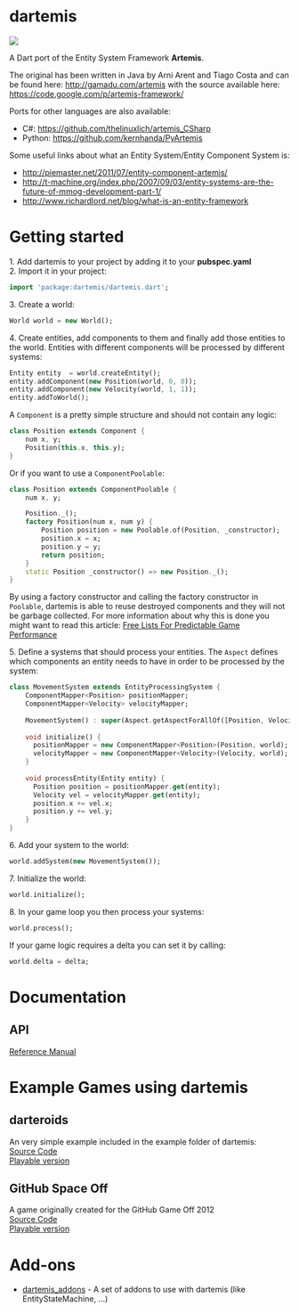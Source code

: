 dartemis
========

[![](https://drone.io/denniskaselow/dartemis/status.png)](https://drone.io/denniskaselow/dartemis/latest)

A Dart port of the Entity System Framework **Artemis**.

The original has been written in Java by Arni Arent and Tiago Costa and can be found here: http://gamadu.com/artemis with the source available here: https://code.google.com/p/artemis-framework/

Ports for other languages are also available:

* C#: https://github.com/thelinuxlich/artemis_CSharp 
* Python: https://github.com/kernhanda/PyArtemis

Some useful links about what an Entity System/Entity Component System is:

* http://piemaster.net/2011/07/entity-component-artemis/
* http://t-machine.org/index.php/2007/09/03/entity-systems-are-the-future-of-mmog-development-part-1/ 
* http://www.richardlord.net/blog/what-is-an-entity-framework

Getting started
===============

1\. Add dartemis to your project by adding it to your **pubspec.yaml**  
2\. Import it in your project:

```dart
import 'package:dartemis/dartemis.dart';
```
3\. Create a world:

```dart
World world = new World();
```
4\. Create entities, add components to them and finally add those entities to the world. Entities with different components will be processed by different systems:

```dart
Entity entity  = world.createEntity();
entity.addComponent(new Position(world, 0, 0));
entity.addComponent(new Velocity(world, 1, 1));
entity.addToWorld();
```
A `Component` is a pretty simple structure and should not contain any logic:

```dart
class Position extends Component {
    num x, y;
    Position(this.x, this.y);
}
```
Or if you want to use a `ComponentPoolable`:

```dart
class Position extends ComponentPoolable {
    num x, y;

    Position._();
    factory Position(num x, num y) {
        Position position = new Poolable.of(Position, _constructor);
        position.x = x;
        position.y = y;
        return position;
    }
    static Position _constructor() => new Position._();
}
```
By using a factory constructor and calling the factory constructor in `Poolable`, dartemis is able to reuse destroyed components and they will not be garbage collected. For more information about why this is done you might want to read this article: [Free Lists For Predictable Game Performance](http://dartgamedevs.org/blog/2012/11/02/Free-Lists-For-Predictable-Game-Performance/) 

5\. Define a systems that should process your entities. The `Aspect` defines which components an entity needs to have in order to be processed by the system:

```dart
class MovementSystem extends EntityProcessingSystem {
    ComponentMapper<Position> positionMapper;
    ComponentMapper<Velocity> velocityMapper;
  
    MovementSystem() : super(Aspect.getAspectForAllOf([Position, Velocity]));
  
    void initialize() {
      positionMapper = new ComponentMapper<Position>(Position, world);
      velocityMapper = new ComponentMapper<Velocity>(Velocity, world);
    }
  
    void processEntity(Entity entity) {
      Position position = positionMapper.get(entity);
      Velocity vel = velocityMapper.get(entity);  
      position.x += vel.x;
      position.y += vel.y;
    }
}
```  
6\. Add your system to the world:

```dart  
world.addSystem(new MovementSystem());
```
7\. Initialize the world:

```dart
world.initialize();
```
8\. In your game loop you then process your systems:

```dart
world.process();
```
If your game logic requires a delta you can set it by calling:
```dart
world.delta = delta;
```

Documentation
=============
API
---
[Reference Manual](http://denniskaselow.github.com/dartemis/docs/dartemis.html)

Example Games using dartemis
============================
darteroids
----------
An very simple example included in the example folder of dartemis:  
[Source Code](https://github.com/denniskaselow/dartemis/tree/master/example/web)  
[Playable version](http://denniskaselow.github.com/dartemis/example/darteroids/web/darteroids.html)

GitHub Space Off
----------------
A game originally created for the GitHub Game Off 2012  
[Source Code](https://github.com/denniskaselow/game-off-2012)  
[Playable version](http://denniskaselow.github.com/game-off-2012/)

Add-ons
=======
* [dartemis_addons](https://github.com/davidB/dartemis_addons) - A set of addons to use with dartemis (like EntityStateMachine, ...)
